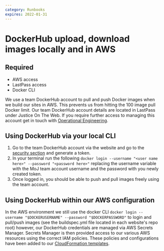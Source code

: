 ```yaml
---
category: Runbooks
expires: 2022-01-31
---
```


# DockerHub upload, download images locally and in AWS

## Required

* AWS access
* LastPass access
* Docker CLI

We use a team DockerHub account to pull and push Docker images when we build our sites in AWS. This prevents us from hitting the 100 image pull Docker limit. Our team DockerHub account details are located in LastPass under Justice On The Web. If you require further access to managing this account get in touch with [Operational Engineering](https://ministryofjustice.github.io/operations-engineering/documentation/services/dockerhub.html#moj-dockerhub-account).

## Using DockerHub via your local CLI

1. Go to the team DockerHub account via the website and go to the [security section](https://hub.docker.com/settings/security) and generate a token.
2. In your terminal run the following `docker login --username "<user name here>" --password "<password here>"` replacing the username variable with the MoJ team account username and the password with you newly created token. 
3. Once logged in, you should be able to push and pull images freely using the team account.

## Using DockerHub within our AWS configuration

In the AWS environment we still use the docker CLI `docker login --username "$DOCKERUSERNAME" --password "$DOCKERPASSWORD"` to login and pull/push images (see the buildspec.yml file located in each website's repo root) however, our DockerHub credentials are managed via AWS Secrets Manager. Secrets Manager is then provided access to our various AWS resources using the correct IAM policies. These policies and configurations have been added to our [CloudFormation templates](https://github.com/ministryofjustice/wp-cloudformation-templates).





